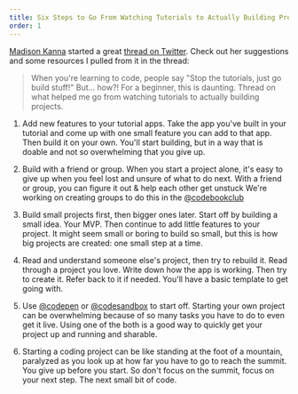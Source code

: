 ```yaml
---
title: Six Steps to Go From Watching Tutorials to Actually Building Projects
order: 1
---
```


[Madison Kanna](https://twitter.com/Madisonkanna) started a great
[thread on Twitter](https://twitter.com/Madisonkanna/status/1279158985518485504).
Check out her suggestions and some resources I pulled from it in the thread:

> When you're learning to code, people say "Stop the tutorials, just go build
> stuff!" But... how?! For a beginner, this is daunting. Thread on what helped
> me go from watching tutorials to actually building projects.

1. Add new features to your tutorial apps. Take the app you've built in your
   tutorial and come up with one small feature you can add to that app. Then
   build it on your own. You'll start building, but in a way that is doable and
   not so overwhelming that you give up.

2. Build with a friend or group. When you start a project alone, it's easy to
   give up when you feel lost and unsure of what to do next. With a friend or
   group, you can figure it out & help each other get unstuck We're working on
   creating groups to do this in the
   [@codebookclub](https://twitter.com/CodeBookClub)

3. Build small projects first, then bigger ones later. Start off by building a
   small idea. Your MVP. Then continue to add little features to your project.
   It might seem small or boring to build so small, but this is how big projects
   are created: one small step at a time.

4. Read and understand someone else's project, then try to rebuild it. Read
   through a project you love. Write down how the app is working. Then try to
   create it. Refer back to it if needed. You'll have a basic template to get
   going with.

5. Use [@codepen](https://twitter.com/CodePen) or
   [@codesandbox](https://twitter.com/codesandbox) to start off. Starting your
   own project can be overwhelming because of so many tasks you have to do to
   even get it live. Using one of the both is a good way to quickly get your
   project up and running and sharable.

6. Starting a coding project can be like standing at the foot of a mountain,
   paralyzed as you look up at how far you have to go to reach the summit. You
   give up before you start. So don't focus on the summit, focus on your next
   step. The next small bit of code.
